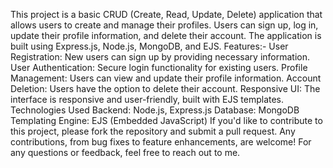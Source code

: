This project is a basic CRUD (Create, Read, Update, Delete) application that allows users to create and manage their profiles. Users can sign up, log in, update their profile information, and delete their account. The application is built using Express.js, Node.js, MongoDB, and EJS.
Features:-
User Registration: New users can sign up by providing necessary information.
User Authentication: Secure login functionality for existing users.
Profile Management: Users can view and update their profile information.
Account Deletion: Users have the option to delete their account.
Responsive UI: The interface is responsive and user-friendly, built with EJS templates.
Technologies Used
Backend: Node.js, Express.js
Database: MongoDB
Templating Engine: EJS (Embedded JavaScript)
If you'd like to contribute to this project, please fork the repository and submit a pull request. Any contributions, from bug fixes to feature enhancements, are welcome!
For any questions or feedback, feel free to reach out to me.
